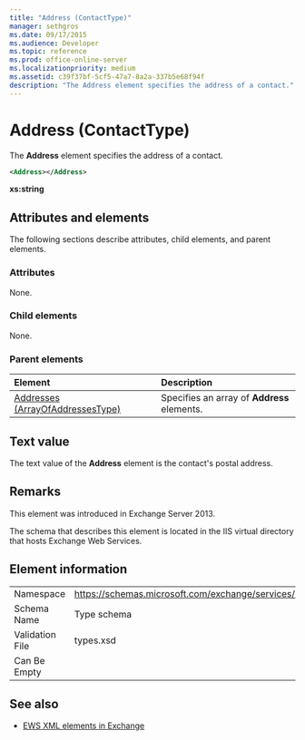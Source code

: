 ```yaml
---
title: "Address (ContactType)"
manager: sethgros
ms.date: 09/17/2015
ms.audience: Developer
ms.topic: reference
ms.prod: office-online-server
ms.localizationpriority: medium
ms.assetid: c39f37bf-5cf5-47a7-8a2a-337b5e68f94f
description: "The Address element specifies the address of a contact."
---
```


# Address (ContactType)

The **Address** element specifies the address of a contact. 
  
```XML
<Address></Address>
```

 **xs:string**
## Attributes and elements

The following sections describe attributes, child elements, and parent elements.
  
### Attributes

None.
  
### Child elements

None.
  
### Parent elements

|**Element**|**Description**|
|:-----|:-----|
|[Addresses (ArrayOfAddressesType)](addresses-arrayofaddressestype.md) <br/> |Specifies an array of **Address** elements.  <br/> |
   
## Text value

The text value of the **Address** element is the contact's postal address. 
  
## Remarks

This element was introduced in Exchange Server 2013.
  
The schema that describes this element is located in the IIS virtual directory that hosts Exchange Web Services.
  
## Element information

|||
|:-----|:-----|
|Namespace  <br/> |https://schemas.microsoft.com/exchange/services/2006/types  <br/> |
|Schema Name  <br/> |Type schema  <br/> |
|Validation File  <br/> |types.xsd  <br/> |
|Can Be Empty  <br/> ||
   
## See also

- [EWS XML elements in Exchange](ews-xml-elements-in-exchange.md)

